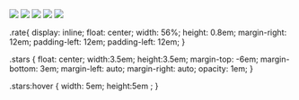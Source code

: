 <div class="rate">
<img src="http://rlv.zcache.co.uk/blueberry_star_sticker-r3fbd922568a54340b6623a147ec1c3c6_v9w09_8byvr_324.jpg" class="stars"/>
  <img src="http://rlv.zcache.co.uk/blueberry_star_sticker-r3fbd922568a54340b6623a147ec1c3c6_v9w09_8byvr_324.jpg" class="stars"/>
  <img src="http://rlv.zcache.co.uk/blueberry_star_sticker-r3fbd922568a54340b6623a147ec1c3c6_v9w09_8byvr_324.jpg" class="stars"/>
  <img src="http://rlv.zcache.co.uk/blueberry_star_sticker-r3fbd922568a54340b6623a147ec1c3c6_v9w09_8byvr_324.jpg" class="stars"/>
  <img src="http://rlv.zcache.co.uk/blueberry_star_sticker-r3fbd922568a54340b6623a147ec1c3c6_v9w09_8byvr_324.jpg" class="stars"/>
 </div>



 .rate{
    display: inline;
    float: center;
    width: 56%;
    height: 0.8em;
    margin-right: 12em;
    padding-left: 12em;
    padding-left: 12em;
 }

 .stars {
  float: center;
  width:3.5em;
  height:3.5em;
  margin-top: -6em;
  margin-bottom: 3em;
  margin-left: auto;
  margin-right: auto;
  opacity: 1em;
 }

 .stars:hover {
  width: 5em; 
  height:5em ;
 }